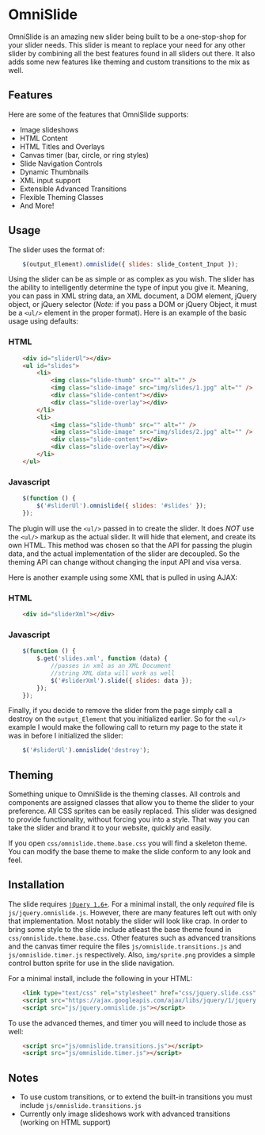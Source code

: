 OmniSlide
=============
OmniSlide is an amazing new slider being built to be a one-stop-shop for your slider needs. 
This slider is meant to replace your need for any other slider by combining all the best
features found in all sliders out there. It also adds some new features like theming and
custom transitions to the mix as well.

Features
--------

Here are some of the features that OmniSlide supports:

* Image slideshows
* HTML Content
* HTML Titles and Overlays
* Canvas timer (bar, circle, or ring styles)
* Slide Navigation Controls
* Dynamic Thumbnails
* XML input support
* Extensible Advanced Transitions
* Flexible Theming Classes
* And More!

Usage
-----

The slider uses the format of:

~~~~~ javascript
	$(output_Element).omnislide({ slides: slide_Content_Input });
~~~~~

Using the slider can be as simple or as complex as you wish. The slider has the ability to intelligently
determine the type of input you give it. Meaning, you can pass in XML string data, an XML document, 
a DOM element, jQuery object, or jQuery selector (*Note:* if you pass a DOM or jQuery Object, it must be
a `<ul/>` element in the proper format). Here is an example of the basic usage using defaults:

### HTML

~~~~~ html
	<div id="sliderUl"></div>
    <ul id="slides">
        <li>
            <img class="slide-thumb" src="" alt="" />
            <img class="slide-image" src="img/slides/1.jpg" alt="" />
            <div class="slide-content"></div>
            <div class="slide-overlay"></div>
        </li>
        <li>
            <img class="slide-thumb" src="" alt="" />
            <img class="slide-image" src="img/slides/2.jpg" alt="" />
            <div class="slide-content"></div>
            <div class="slide-overlay"></div>
        </li>
	</ul>
~~~~~

### Javascript

~~~~~ javascript
	$(function () {
		$('#sliderUl').omnislide({ slides: '#slides' });
	});
~~~~~

The plugin will use the `<ul/>` passed in to create the slider. It does *NOT* use the `<ul/>` markup
as the actual slider. It will hide that element, and create its own HTML. This method was chosen so that
the API for passing the plugin data, and the actual implementation of the slider are decoupled. So the
theming API can change without changing the input API and visa versa.

Here is another example using some XML that is pulled in using AJAX:

### HTML

~~~~~ html
	<div id="sliderXml"></div>
~~~~~

### Javascript

~~~~~ javascript
	$(function () {
		$.get('slides.xml', function (data) {
			//passes in xml as an XML Document
			//string XML data will work as well
            $('#sliderXml').slide({ slides: data });
        });
	});
~~~~~

Finally, if you decide to remove the slider from the page simply call a destroy on the `output_Element`
that you initialized earlier. So for the `<ul/>` example I would make the following call to return my
page to the state it was in before I initialized the slider:

~~~~~ javascript
	$('#sliderUl').omnislide('destroy');
~~~~~~

Theming
-------

Something unique to OmniSlide is the theming classes. All controls and components are assigned 
classes that allow you to theme the slider to your preference. All CSS sprites can be easily replaced.
This slider was designed to provide functionality, without forcing you into a style. That way you
can take the slider and brand it to your website, quickly and easily.

If you open `css/omnislide.theme.base.css` you will find a skeleton theme. You can modify the base 
theme to make the slide conform to any look and feel.

Installation
------------

The slide requires [`jQuery 1.6+`](http://jquery.com/). For a minimal install, the only *required* file is
`js/jquery.omnislide.js`. However, there are many features left out with only that implementation. Most notably
the slider will look like crap. In order to bring some style to the slide include atleast the base theme found
in `css/omnislide.theme.base.css`. Other features such as advanced transitions and the canvas timer require the
files `js/omnislide.transitions.js` and `js/omnislide.timer.js` respectively. Also, `img/sprite.png` provides a 
simple control button sprite for use in the slide navigation.

For a minimal install, include the following in your HTML:

~~~~~ html
	<link type="text/css" rel="stylesheet" href="css/jquery.slide.css" />
    <script src="https://ajax.googleapis.com/ajax/libs/jquery/1/jquery.min.js"></script>
	<script src="js/jquery.omnislide.js"></script>
~~~~~

To use the advanced themes, and timer you will need to include those as well:

~~~~~ html
	<script src="js/omnislide.transitions.js"></script>
	<script src="js/omnislide.timer.js"></script>
~~~~~

Notes
-----

* To use custom transitions, or to extend the built-in transitions you must include `js/omnislide.transitions.js`
* Currently only image slideshows work with advanced transitions (working on HTML support)